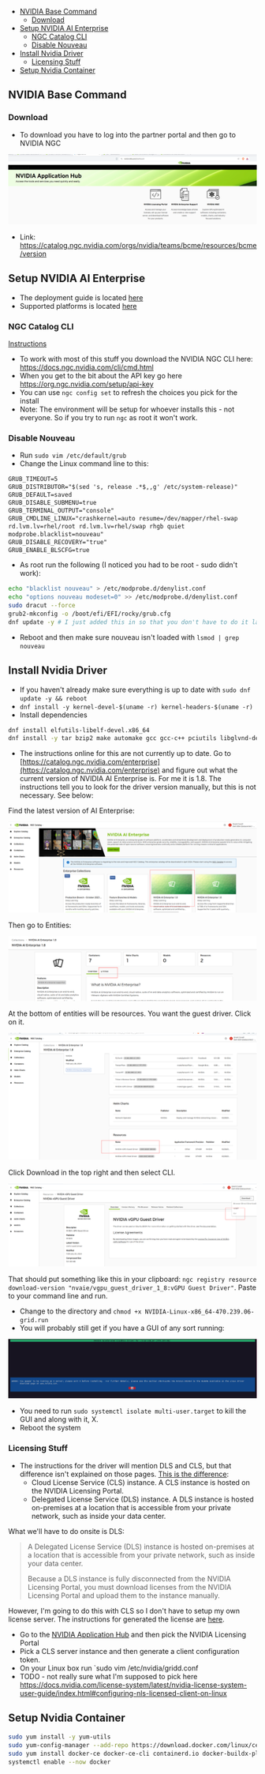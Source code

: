 
- [NVIDIA Base Command](#nvidia-base-command)
  - [Download](#download)
- [Setup NVIDIA AI Enterprise](#setup-nvidia-ai-enterprise)
  - [NGC Catalog CLI](#ngc-catalog-cli)
  - [Disable Nouveau](#disable-nouveau)
- [Install Nvidia Driver](#install-nvidia-driver)
  - [Licensing Stuff](#licensing-stuff)
- [Setup Nvidia Container](#setup-nvidia-container)


## NVIDIA Base Command

### Download

- To download you have to log into the partner portal and then go to NVIDIA NGC

![](images/2024-05-08-14-35-51.png)

- Link: https://catalog.ngc.nvidia.com/orgs/nvidia/teams/bcme/resources/bcme/version

## Setup NVIDIA AI Enterprise

- The deployment guide is located [here](https://docs.nvidia.com/ai-enterprise/deployment-guide-bare-metal/0.1.0/overview.html)
- Supported platforms is located [here](https://docs.nvidia.com/ai-enterprise/latest/product-support-matrix/)

### NGC Catalog CLI

[Instructions](https://docs.nvidia.com/ai-enterprise/deployment-guide-bare-metal/0.1.0/software.html)

- To work with most of this stuff you download the NVIDIA NGC CLI here: https://docs.ngc.nvidia.com/cli/cmd.html
- When you get to the bit about the API key go here https://org.ngc.nvidia.com/setup/api-key
- You can use `ngc config set` to refresh the choices you pick for the install
- Note: The environment will be setup for whoever installs this - not everyone. So if you try to run `ngc` as root it won't work.

### Disable Nouveau

- Run `sudo vim /etc/default/grub`
- Change the Linux command line to this:

```
GRUB_TIMEOUT=5
GRUB_DISTRIBUTOR="$(sed 's, release .*$,,g' /etc/system-release)"
GRUB_DEFAULT=saved
GRUB_DISABLE_SUBMENU=true
GRUB_TERMINAL_OUTPUT="console"
GRUB_CMDLINE_LINUX="crashkernel=auto resume=/dev/mapper/rhel-swap rd.lvm.lv=rhel/root rd.lvm.lv=rhel/swap rhgb quiet modprobe.blacklist=nouveau"
GRUB_DISABLE_RECOVERY="true"
GRUB_ENABLE_BLSCFG=true
```

- As root run the following (I noticed you had to be root - sudo didn't work):

```bash
echo "blacklist nouveau" > /etc/modprobe.d/denylist.conf
echo "options nouveau modeset=0" >> /etc/modprobe.d/denylist.conf
sudo dracut --force
grub2-mkconfig -o /boot/efi/EFI/rocky/grub.cfg
dnf update -y # I just added this in so that you don't have to do it later
```

- Reboot and then make sure nouveau isn't loaded with `lsmod | grep nouveau`

## Install Nvidia Driver

- If you haven't already make sure everything is up to date with `sudo dnf update -y && reboot`
- `dnf install -y kernel-devel-$(uname -r) kernel-headers-$(uname -r)`
- Install dependencies

```bash
dnf install elfutils-libelf-devel.x86_64
dnf install -y tar bzip2 make automake gcc gcc-c++ pciutils libglvnd-devel
```

- The instructions online for this are not currently up to date. Go to [https://catalog.ngc.nvidia.com/enterprise](https://catalog.ngc.nvidia.com/enterprise) and figure out what the current version of NVIDIA AI Enterprise is. For me it is 1.8. The instructions tell you to look for the driver version manually, but this is not necessary. See below:

Find the latest version of AI Enterprise:

![](images/2024-05-21-06-57-15.png)

Then go to Entities:

![](images/2024-05-21-06-58-28.png)

At the bottom of entities will be resources. You want the guest driver. Click on it.

![](images/2024-05-21-06-59-14.png)

Click Download in the top right and then select CLI.

![](images/2024-05-21-07-00-02.png)

That should put something like this in your clipboard: `ngc registry resource download-version "nvaie/vgpu_guest_driver_1_8:vGPU Guest Driver"`. Paste to your command line and run.

- Change to the directory and `chmod +x NVIDIA-Linux-x86_64-470.239.06-grid.run`
- You will probably still get if you have a GUI of any sort running:

![](images/2024-05-21-07-06-10.png)

- You need to run `sudo systemctl isolate multi-user.target` to kill the GUI and along with it, X.
- Reboot the system

### Licensing Stuff

- The instructions for the driver will mention DLS and CLS, but that difference isn't explained on those pages. [This is the difference](https://docs.nvidia.com/license-system/latest/nvidia-license-system-user-guide/index.html):
  - Cloud License Service (CLS) instance. A CLS instance is hosted on the NVIDIA Licensing Portal.
  - Delegated License Service (DLS) instance. A DLS instance is hosted on-premises at a location that is accessible from your private network, such as inside your data center.

What we'll have to do onsite is DLS:

> A Delegated License Service (DLS) instance is hosted on-premises at a location that is accessible from your private network, such as inside your data center.
> 
> Because a DLS instance is fully disconnected from the NVIDIA Licensing Portal, you must download licenses from the NVIDIA Licensing Portal and upload them to the instance manually.

However, I'm going to do this with CLS so I don't have to setup my own license server. The instructions for generated the license are [here](https://docs.nvidia.com/license-system/latest/nvidia-license-system-user-guide/index.html#generating-client-configuration-token-for-cls-instance).

- Go to the [NVIDIA Application Hub](https://nvid.nvidia.com/dashboard) and then pick the NVIDIA Licensing Portal
- Pick a CLS server instance and then generate a client configuration token.
- On your Linux box run `sudo vim /etc/nvidia/gridd.conf
- TODO - not really sure what I'm supposed to pick here https://docs.nvidia.com/license-system/latest/nvidia-license-system-user-guide/index.html#configuring-nls-licensed-client-on-linux

## Setup Nvidia Container

```bash
sudo yum install -y yum-utils
sudo yum-config-manager --add-repo https://download.docker.com/linux/centos/docker-ce.repo
sudo yum install docker-ce docker-ce-cli containerd.io docker-buildx-plugin docker-compose-plugin
systemctl enable --now docker
```